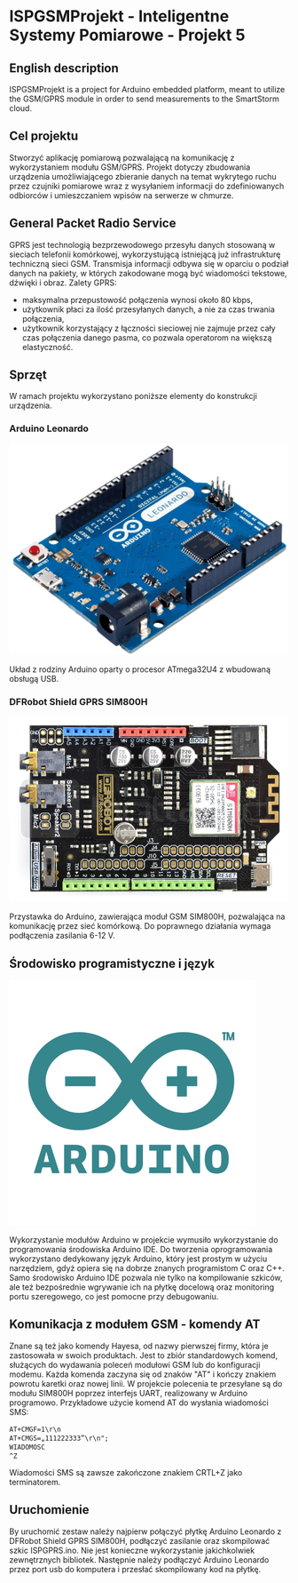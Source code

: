 # ISPGSMProjekt - Inteligentne Systemy Pomiarowe - Projekt 5

## English description
ISPGSMProjekt is a project for Arduino embedded platform, meant to utilize the GSM/GPRS module in order to send measurements to the SmartStorm cloud.  

## Cel projektu
Stworzyć aplikację pomiarową pozwalającą na komunikację z wykorzystaniem modułu GSM/GPRS. Projekt dotyczy zbudowania urządzenia umożliwiającego zbieranie danych na temat wykrytego ruchu przez czujniki pomiarowe wraz z wysyłaniem informacji do zdefiniowanych odbiorców i umieszczaniem wpisów na serwerze w chmurze.

## General Packet Radio Service
GPRS jest technologią bezprzewodowego przesyłu danych stosowaną w sieciach telefonii komórkowej, wykorzystującą istniejącą już infrastrukturę techniczną sieci GSM. Transmisja informacji odbywa się w oparciu o podział danych na pakiety, w których zakodowane mogą być wiadomości tekstowe, dźwięki i obraz.
Zalety GPRS:
- maksymalna przepustowość połączenia wynosi około 80 kbps,
- użytkownik płaci za ilość przesyłanych danych, a nie za czas trwania połączenia,
- użytkownik korzystający z łączności sieciowej nie zajmuje przez cały czas połączenia danego pasma, co pozwala operatorom na większą elastyczność.

## Sprzęt
W ramach projektu wykorzystano poniższe elementy do konstrukcji urządzenia.

### Arduino Leonardo
![Alt text](img/ARDUINO_LEONARDO.png "Arduino Leonardo")

Układ z rodziny Arduino oparty o procesor ATmega32U4 z wbudowaną obsługą USB.

### DFRobot Shield GPRS SIM800H
![Alt text](img/shield.jpg "DFRobot Shield GPRS SIM800H")

Przystawka do Arduino, zawierająca moduł GSM SIM800H, pozwalająca na komunikację przez sieć komórkową. Do poprawnego działania wymaga podłączenia zasilania 6-12 V.

## Środowisko programistyczne i język
![Alt text](img/Arduino_logo_pantone.png "Arduino")

Wykorzystanie modułów Arduino w projekcie wymusiło wykorzystanie do programowania środowiska Arduino IDE. Do tworzenia oprogramowania wykorzystano dedykowany język Arduino, który jest prostym w użyciu narzędziem, gdyż opiera się na dobrze znanych programistom C oraz C++. Samo środowisko Arduino IDE pozwala nie tylko na kompilowanie szkiców, ale też bezpośrednie wgrywanie ich na płytkę docelową oraz monitoring portu szeregowego, co jest pomocne przy debugowaniu.

## Komunikacja z modułem GSM - komendy AT
Znane są też jako komendy Hayesa, od nazwy pierwszej firmy, która je zastosowała w swoich produktach. Jest to zbiór standardowych komend, służących do wydawania poleceń modułowi GSM lub do konfiguracji modemu.
Każda komenda zaczyna się od znaków "AT" i kończy znakiem powrotu karetki oraz nowej linii. W projekcie polecenia te przesyłane są do modułu SIM800H poprzez interfejs UART, realizowany w Arduino programowo.
Przykładowe użycie komend AT do wysłania wiadomości SMS:

	AT+CMGF=1\r\n
	AT+CMGS=„111222333”\r\n";
	WIADOMOSC
	^Z

Wiadomości SMS są zawsze zakończone znakiem CRTL+Z jako terminatorem.

## Uruchomienie
By uruchomić zestaw należy najpierw połączyć płytkę Arduino Leonardo z DFRobot Shield GPRS SIM800H, podłączyć zasilanie oraz skompilować szkic ISPGPRS.ino. Nie jest konieczne wykorzystanie jakichkolwiek zewnętrznych bibliotek. Następnie należy podłączyć Arduino Leonardo przez port usb do komputera i przesłać skompilowany kod na płytkę.
